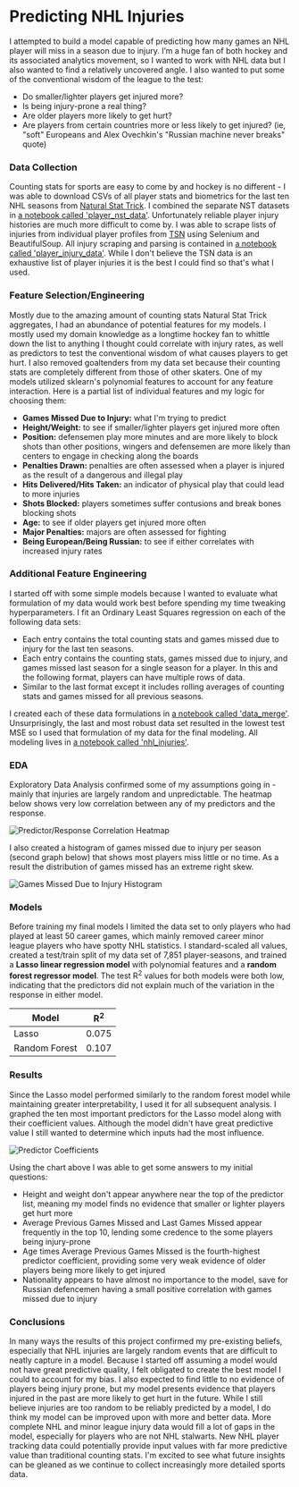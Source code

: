 # Predicting NHL Injuries

I attempted to build a model capable of predicting how many games an NHL player will miss in a season due to injury. I’m a huge fan of both hockey and its associated analytics movement, so I wanted to work with NHL data but I also wanted to find a relatively uncovered angle. I also wanted to put some of the conventional wisdom of the league to the test:
* Do smaller/lighter players get injured more?
* Is being injury-prone a real thing?
* Are older players more likely to get hurt?
* Are players from certain countries more or less likely to get injured? (ie, "soft" Europeans and Alex Ovechkin's "Russian machine never breaks" quote)

### Data Collection

Counting stats for sports are easy to come by and hockey is no different - I was able to download CSVs of all player stats and biometrics for the last ten NHL seasons from [Natural Stat Trick](https://www.naturalstattrick.com). I combined the separate NST datasets in [a notebook called 'player_nst_data'](work/player_nst_data.ipynb). Unfortunately reliable player injury histories are much more difficult to come by. I was able to scrape lists of injuries from individual player profiles from [TSN](https://www.tsn.ca/nhl) using Selenium and BeautifulSoup. All injury scraping and parsing is contained in [a notebook called 'player_injury_data'](work/player_injury_data.ipynb). While I don't believe the TSN data is an exhaustive list of player injuries it is the best I could find so that's what I used.

### Feature Selection/Engineering

Mostly due to the amazing amount of counting stats Natural Stat Trick aggregates, I had an abundance of potential features for my models. I mostly used my domain knowledge as a longtime hockey fan to whittle down the list to anything I thought could correlate with injury rates, as well as predictors to test the conventional wisdom of what causes players to get hurt. I also removed goaltenders from my data set because their counting stats are completely different from those of other skaters. One of my models utilized sklearn's polynomial features to account for any feature interaction. Here is a partial list of individual features and my logic for choosing them:
* **Games Missed Due to Injury:** what I'm trying to predict
* **Height/Weight:** to see if smaller/lighter players get injured more often
* **Position:** defensemen play more minutes and are more likely to block shots than other positions, wingers and defensemen are more likely than centers to engage in checking along the boards
* **Penalties Drawn:** penalties are often assessed when a player is injured as the result of a dangerous and illegal play
* **Hits Delivered/Hits Taken:** an indicator of physical play that could lead to more injuries
* **Shots Blocked:** players sometimes suffer contusions and break bones blocking shots
* **Age:** to see if older players get injured more often
* **Major Penalties:** majors are often assessed for fighting
* **Being European/Being Russian:** to see if either correlates with increased injury rates

### Additional Feature Engineering

I started off with some simple models because I wanted to evaluate what formulation of my data would work best before spending my time tweaking hyperparameters. I fit an Ordinary Least Squares regression on each of the following data sets:
* Each entry contains the total counting stats and games missed due to injury for the last ten seasons.
* Each entry contains the counting stats, games missed due to injury, and games missed last season for a single season for a player. In this and the following format, players can have multiple rows of data.
* Similar to the last format except it includes rolling averages of counting stats and games missed for all previous seasons.

I created each of these data formulations in [a notebook called 'data_merge'](work/data_merge.ipynb). Unsurprisingly, the last and most robust data set resulted in the lowest test MSE so I used that formulation of my data for the final modeling. All modeling lives in [a notebook called 'nhl_injuries'](nhl_injuries.ipynb).

### EDA

Exploratory Data Analysis confirmed some of my assumptions going in - mainly that injuries are largely random and unpredictable. The heatmap below shows very low correlation between any of my predictors and the response.  

![Predictor/Response Correlation Heatmap](img/heatmap.png)  

I also created a histogram of games missed due to injury per season (second graph below) that shows most players miss little or no time. As a result the distribution of games missed has an extreme right skew.  

![Games Missed Due to Injury Histogram](img/hist.png)  

### Models

Before training my final models I limited the data set to only players who had played at least 50 career games, which mainly removed career minor league players who have spotty NHL statistics. I standard-scaled all values, created a test/train split of my data set of 7,851 player-seasons, and trained a **Lasso linear regression model** with polynomial features and a **random forest regressor model**. The test R<sup>2</sup> values for both models were both low, indicating that the predictors did not explain much of the variation in the response in either model.

| Model         | R<sup>2</sup> |
| ------------- | ------------- |
| Lasso         | 0.075         |
| Random Forest | 0.107         |

### Results

Since the Lasso model performed similarly to the random forest model while maintaining greater interpretability, I used it for all subsequent analysis. I graphed the ten most important predictors for the Lasso model along with their coefficient values. Although the model didn't have great predictive value I still wanted to determine which inputs had the most influence.

![Predictor Coefficients](img/inference.png)

Using the chart above I was able to get some answers to my initial questions:
* Height and weight don't appear anywhere near the top of the predictor list, meaning my model finds no evidence that smaller or lighter players get hurt more
* Average Previous Games Missed and Last Games Missed appear frequently in the top 10, lending some credence to the some players being injury-prone
* Age times Average Previous Games Missed is the fourth-highest predictor coefficient, providing some very weak evidence of older players being more likely to get injured
* Nationality appears to have almost no importance to the model, save for Russian defencemen having a small positive correlation with games missed due to injury

### Conclusions

In many ways the results of this project confirmed my pre-existing beliefs, especially that NHL injuries are largely random events that are difficult to neatly capture in a model. Because I started off assuming a model would not have great predictive quality, I felt obligated to create the best model I could to account for my bias. I also expected to find little to no evidence of players being injury prone, but my model presents evidence that players injured in the past are more likely to get hurt in the future. While I still believe injuries are too random to be reliably predicted by a model, I do think my model can be improved upon with more and better data. More complete NHL and minor league injury data would fill a lot of gaps in the model, especially for players who are not NHL stalwarts. New NHL player tracking data could potentially provide input values with far more predictive value than traditional counting stats. I'm excited to see what future insights can be gleaned as we continue to collect increasingly more detailed sports data.
